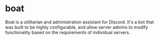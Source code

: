 # boat
Boat is a utilitarian and administration assistant for Discord. It's a bot that was built to be highly configurable, and allow server admins to modify functionality based on the requirements of individual servers.
